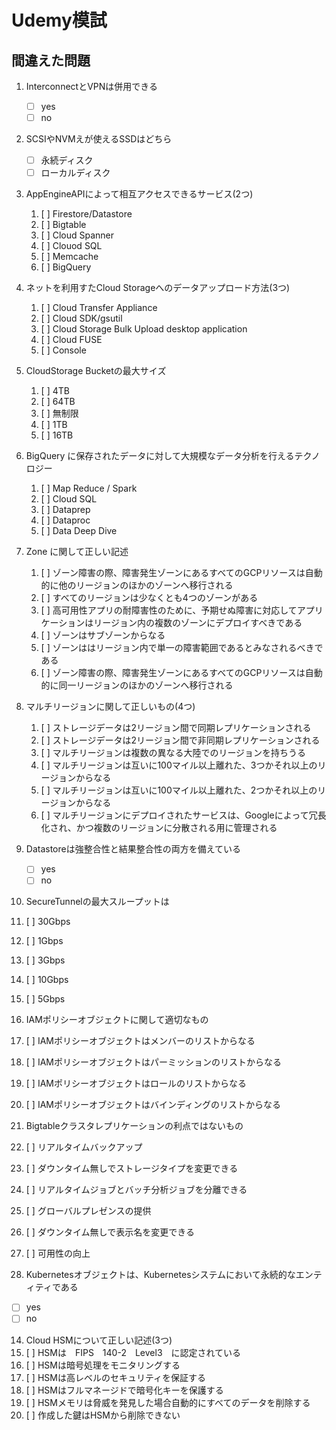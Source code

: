 # Udemy模試
## 間違えた問題

1. InterconnectとVPNは併用できる
    - [ ] yes
    - [ ] no

2. SCSIやNVMえが使えるSSDはどちら
    - [ ] 永続ディスク
    - [ ] ローカルディスク

3. AppEngineAPIによって相互アクセスできるサービス(2つ)
   1. [ ] Firestore/Datastore
   2. [ ] Bigtable
   3. [ ] Cloud Spanner
   4. [ ] Clouod SQL
   5. [ ] Memcache
   6. [ ] BigQuery

4. ネットを利用すたCloud Storageへのデータアップロード方法(3つ)
   1. [ ] Cloud Transfer Appliance
   2. [ ] Cloud SDK/gsutil
   3. [ ] Cloud Storage Bulk Upload desktop application
   4. [ ] Cloud FUSE
   5. [ ] Console

5. CloudStorage Bucketの最大サイズ
   1. [ ] 4TB
   2. [ ] 64TB
   3. [ ] 無制限
   4. [ ] 1TB
   5. [ ] 16TB

6. BigQuery に保存されたデータに対して大規模なデータ分析を行えるテクノロジー
   1. [ ] Map Reduce / Spark
   2. [ ] Cloud SQL
   3. [ ] Dataprep
   4. [ ] Dataproc
   5. [ ] Data Deep Dive

7. Zone に関して正しい記述
   1. [ ] ゾーン障害の際、障害発生ゾーンにあるすべてのGCPリソースは自動的に他のリージョンのほかのゾーンへ移行される
   2. [ ] すべてのリージョンは少なくとも4つのゾーンがある
   3. [ ] 高可用性アプリの耐障害性のために、予期せぬ障害に対応してアプリケーションはリージョン内の複数のゾーンにデプロイすべきである
   4. [ ] ゾーンはサブゾーンからなる
   5. [ ] ゾーンははリージョン内で単一の障害範囲であるとみなされるべきである
   6. [ ] ゾーン障害の際、障害発生ゾーンにあるすべてのGCPリソースは自動的に同一リージョンのほかのゾーンへ移行される

8. マルチリージョンに関して正しいもの(4つ)
   1. [ ] ストレージデータは2リージョン間で同期レプリケーションされる
   2. [ ] ストレージデータは2リージョン間で非同期レプリケーションされる
   3. [ ] マルチリージョンは複数の異なる大陸でのリージョンを持ちうる
   4. [ ] マルチリージョンは互いに100マイル以上離れた、3つかそれ以上のリージョンからなる
   5. [ ] マルチリージョンは互いに100マイル以上離れた、2つかそれ以上のリージョンからなる
   6. [ ] マルチリージョンにデプロイされたサービスは、Googleによって冗長化され、かつ複数のリージョンに分散される用に管理される

9. Datastoreは強整合性と結果整合性の両方を備えている
   - [ ] yes
   - [ ] no

10. SecureTunnelの最大スループットは
   1. [ ] 30Gbps
   2. [ ] 1Gbps
   3. [ ] 3Gbps
   4. [ ] 10Gbps
   5. [ ] 5Gbps 

11. IAMポリシーオブジェクトに関して適切なもの
   1. [ ] IAMポリシーオブジェクトはメンバーのリストからなる
   2. [ ] IAMポリシーオブジェクトはパーミッションのリストからなる
   3. [ ] IAMポリシーオブジェクトはロールのリストからなる
   4. [ ] IAMポリシーオブジェクトはバインディングのリストからなる

12. Bigtableクラスタレプリケーションの利点ではないもの
   1. [ ] リアルタイムバックアップ
   2. [ ] ダウンタイム無しでストレージタイプを変更できる
   3. [ ] リアルタイムジョブとバッチ分析ジョブを分離できる
   4. [ ] グローバルプレゼンスの提供
   5. [ ] ダウンタイム無しで表示名を変更できる
   6. [ ] 可用性の向上

13. Kubernetesオブジェクトは、Kubernetesシステムにおいて永続的なエンティティである
   - [ ] yes
   - [ ] no

14. Cloud HSMについて正しい記述(3つ)
   1. [ ] HSMは　FIPS　140-2　Level3　に認定されている
   2. [ ] HSMは暗号処理をモニタリングする
   3. [ ] HSMは高レベルのセキュリティを保証する
   4. [ ] HSMはフルマネージドで暗号化キーを保護する
   5. [ ] HSMメモリは脅威を発見した場合自動的にすべてのデータを削除する
   6. [ ] 作成した鍵はHSMから削除できない